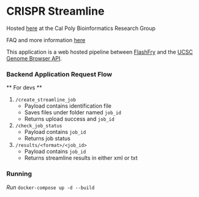 # CRISPR Streamline

Hosted [here](https://birg.dev/crisprstreamline) at the Cal Poly Bioinformatics Research Group

FAQ and more information [here](https://streamline.birg.dev/home)

This application is a web hosted pipeline between [FlashFry](https://github.com/mckennalab/FlashFry) and the [UCSC Genome Browser API](https://genome.ucsc.edu/).

### Backend Application Request Flow
** For devs **

1. `/create_streamline_job`
   - Payload contains identification file
   - Saves files under folder named `job_id`
   - Returns upload success and `job_id`
2. `/check_job_status`
   - Payload contains `job_id`
   - Returns job status
3. `/results/<format>/<job_id>`
   - Payload contains `job_id`
   - Returns streamline results in either xml or txt

### Running

_Run_
`docker-compose up -d --build`
